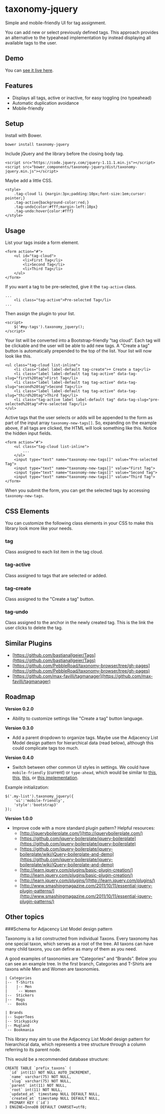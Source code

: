 # taxonomy-jquery

Simple and mobile-friendly UI for tag assignment. 

You can add new or select previously defined tags. This approach provides an alternative to the typeahead implementation by instead displaying all available tags to the user.

## Demo

You can [see it live here](http://fcosrno.github.io/taxonomy-jquery).

## Features
* Displays all tags, active or inactive, for easy toggling (no typeahead)
* Automatic duplication avoidance
* Mobile-friendly

## Setup

Install with Bower.

	bower install taxonomy-jquery

Include jQuery and the library before the closing body tag.

	<script src="https://code.jquery.com/jquery-1.11.1.min.js"></script>
	<script src="bower_components/taxonomy-jquery/dist/taxonomy-jquery.min.js"></script>
	

Maybe add a little CSS.

	<style>
		.tag-cloud li {margin:3px;padding:10px;font-size:1em;cursor: pointer;}
		.tag-active{background-color:red;}
		.tag-undo{color:#fff;margin-left:10px}
		.tag-undo:hover{color:#fff}
	</style>
		
		
## Usage
	
List your tags inside a form element.

	<form action="#">
		<ul id="tag-cloud">
			<li>First Tag</li>
			<li>Second Tag</li>
			<li>Third Tag</li>
		</ul>
	</form>
	
If you want a tag to be pre-selected, give it the `tag-active` class.

	...
		<li class="tag-active">Pre-selected Tag</li>
	...

Then assign the plugin to your list.

	<script>
		$('#my-tags').taxonomy_jquery();
	</script>

Your list will be converted into a Bootstrap-friendly "tag cloud". Each tag will be clickable and the user will be able to add new tags. A "Create a tag" button is automatically prepended to the top of the list. Your list will now look like this.

	<ul class="tag-cloud list-inline">
		<li class="label label-default tag-create">+ Create a tag</li>
		<li class="label label-default tag tag-active" data-tag-slug="first%20tag">First Tag</li>
		<li class="label label-default tag tag-active" data-tag-slug="second%20tag">Second Tag</li>
		<li class="label label-default tag tag-active" data-tag-slug="third%20tag">Third Tag</li>
		<li class="tag-active label label-default tag" data-tag-slug="pre-selected%20tag">Pre-selected Tag</li>
	</ul>


Active tags that the user selects or adds will be appended to the form as part of the input array `taxonomy-new-tags[]`. So, expanding on the example above, if all tags are clicked, the HTML will look something like this. Notice the hidden input fields.

	<form action="#">
		<ul class="tag-cloud list-inline">
			...
		</ul>
		<input type="text" name="taxonomy-new-tags[]" value="Pre-selected Tag">
		<input type="text" name="taxonomy-new-tags[]" value="First Tag">
		<input type="text" name="taxonomy-new-tags[]" value="Second Tag">
		<input type="text" name="taxonomy-new-tags[]" value="Third Tag">
	</form>

When you submit the form, you can get the selected tags by accessing `taxonomy-new-tags`.

## CSS Elements

You can customize the following class elements in your CSS to make this library look more like your needs.

### tag

Class assigned to each list item in the tag cloud.

### tag-active

Class assigned to tags that are selected or added.

### tag-create

Class assigned to the "Create a tag" button.

### tag-undo

Class assigned to the anchor in the newly created tag. This is the link the user clicks to delete the tag.

## Similar Plugins
* [https://github.com/bastianallgeier/Tags](https://github.com/bastianallgeier/Tags)
* [https://github.com/PebbleRoad/taxonomy-browser/tree/gh-pages](https://github.com/PebbleRoad/taxonomy-browser/tree/gh-pages)
* [https://github.com/max-favilli/tagmanager](https://github.com/max-favilli/tagmanager)

## Roadmap

**Version 0.2.0**

* Ability to customize settings like "Create a tag" button language.

**Version 0.3.0**

* Add a parent dropdown to organize tags. Maybe use the Adjacency List Model design pattern for hierarchical data (read below), although this could complicate tags too much.

**Version 0.4.0**

* Switch between other common UI styles in settings. We could have `mobile-friendly` (current) or `type-ahead`, which would be similar to [this](https://github.com/xoxco/jQuery-Tags-Input), [this](https://github.com/aehlke/tag-it), [this](https://github.com/max-favilli/tagmanager), or [this implementation](http://getkirby.com/blog/panel-tags-field/demo).

Example initialization:

	$('.my-list').taxonomy_jquery({
		'ui':'mobile-friendly',
		'style':'bootstrap3'
	});


**Version 1.0.0**

* Improve code with a more standard plugin pattern? Helpful resources:
	- [http://jqueryboilerplate.com/](http://jqueryboilerplate.com/)
	- [https://github.com/jquery-boilerplate/jquery-boilerplate](https://github.com/jquery-boilerplate/jquery-boilerplate)
	- [https://github.com/jquery-boilerplate/jquery-boilerplate/wiki/jQuery-boilerplate-and-demo](https://github.com/jquery-boilerplate/jquery-boilerplate/wiki/jQuery-boilerplate-and-demo)
	- [http://learn.jquery.com/plugins/basic-plugin-creation/](http://learn.jquery.com/plugins/basic-plugin-creation/)
	- [http://learn.jquery.com/plugins/](http://learn.jquery.com/plugins/)
	- [http://www.smashingmagazine.com/2011/10/11/essential-jquery-plugin-patterns/](http://www.smashingmagazine.com/2011/10/11/essential-jquery-plugin-patterns/)		


## Other topics

###Schema for Adjacency List Model design pattern

Taxonomy is a list constructed from individual Taxons. Every taxonomy has one special taxon, which serves as a root of the tree. All taxons can have many child taxons, you can define as many of them as you need.

A good examples of taxonomies are “Categories” and “Brands”. Below you can see an example tree. In the first branch, Categories and T-Shirts are taxons while Men and Women are taxonomies.

	| Categories
	|--  T-Shirts
	|    |-- Men
	|    `-- Women
	|--  Stickers
	|--  Mugs
	`--  Books
	
	| Brands
	|-- SuperTees
	|-- Stickypicky
	|-- Mugland
	`-- Bookmania
		
This library may aim to use the Adjacency List Model design pattern for hierarchical data, which represents a tree structure through a column referring to its parent node.

This would be a recommended database structure:

	CREATE TABLE `prefix_taxons` (
	  `id` int(11) NOT NULL AUTO_INCREMENT,
	  `name` varchar(75) NOT NULL,
	  `slug` varchar(75) NOT NULL,
	  `parent` int(11) NOT NULL,
	  `root` int(11) NOT NULL,
	  `updated_at` timestamp NULL DEFAULT NULL,
	  `created_at` timestamp NULL DEFAULT NULL,
	  PRIMARY KEY (`id`)
	) ENGINE=InnoDB DEFAULT CHARSET=utf8;



